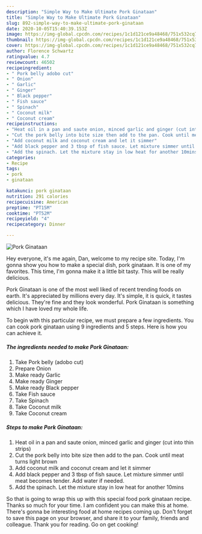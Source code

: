 ```yaml
---
description: "Simple Way to Make Ultimate Pork Ginataan"
title: "Simple Way to Make Ultimate Pork Ginataan"
slug: 892-simple-way-to-make-ultimate-pork-ginataan
date: 2020-10-05T15:40:39.153Z
image: https://img-global.cpcdn.com/recipes/1c1d121ce9a48468/751x532cq70/pork-ginataan-recipe-main-photo.jpg
thumbnail: https://img-global.cpcdn.com/recipes/1c1d121ce9a48468/751x532cq70/pork-ginataan-recipe-main-photo.jpg
cover: https://img-global.cpcdn.com/recipes/1c1d121ce9a48468/751x532cq70/pork-ginataan-recipe-main-photo.jpg
author: Florence Schwartz
ratingvalue: 4.7
reviewcount: 46502
recipeingredient:
- " Pork belly adobo cut"
- " Onion"
- " Garlic"
- " Ginger"
- " Black pepper"
- " Fish sauce"
- " Spinach"
- " Coconut milk"
- " Coconut cream"
recipeinstructions:
- "Heat oil in a pan and saute onion, minced garlic and ginger (cut into thin strips)"
- "Cut the pork belly into bite size then add to the pan. Cook until meat turns light brown"
- "Add coconut milk and coconut cream and let it simmer"
- "Add black pepper and 3 tbsp of fish sauce. Let mixture simmer until meat becomes tender. Add water if needed."
- "Add the spinach. Let the mixture stay in low heat for another 10mins"
categories:
- Recipe
tags:
- pork
- ginataan

katakunci: pork ginataan 
nutrition: 291 calories
recipecuisine: American
preptime: "PT15M"
cooktime: "PT52M"
recipeyield: "4"
recipecategory: Dinner

---
```



![Pork Ginataan](https://img-global.cpcdn.com/recipes/1c1d121ce9a48468/751x532cq70/pork-ginataan-recipe-main-photo.jpg)

Hey everyone, it's me again, Dan, welcome to my recipe site. Today, I'm gonna show you how to make a special dish, pork ginataan. It is one of my favorites. This time, I'm gonna make it a little bit tasty. This will be really delicious.



Pork Ginataan is one of the most well liked of recent trending foods on earth. It's appreciated by millions every day. It's simple, it is quick, it tastes delicious. They're fine and they look wonderful. Pork Ginataan is something which I have loved my whole life.


To begin with this particular recipe, we must prepare a few ingredients. You can cook pork ginataan using 9 ingredients and 5 steps. Here is how you can achieve it.

<!--inarticleads1-->

##### The ingredients needed to make Pork Ginataan:

1. Take  Pork belly (adobo cut)
1. Prepare  Onion
1. Make ready  Garlic
1. Make ready  Ginger
1. Make ready  Black pepper
1. Take  Fish sauce
1. Take  Spinach
1. Take  Coconut milk
1. Take  Coconut cream




<!--inarticleads2-->

##### Steps to make Pork Ginataan:

1. Heat oil in a pan and saute onion, minced garlic and ginger (cut into thin strips)
1. Cut the pork belly into bite size then add to the pan. Cook until meat turns light brown
1. Add coconut milk and coconut cream and let it simmer
1. Add black pepper and 3 tbsp of fish sauce. Let mixture simmer until meat becomes tender. Add water if needed.
1. Add the spinach. Let the mixture stay in low heat for another 10mins




So that is going to wrap this up with this special food pork ginataan recipe. Thanks so much for your time. I am confident you can make this at home. There's gonna be interesting food at home recipes coming up. Don't forget to save this page on your browser, and share it to your family, friends and colleague. Thank you for reading. Go on get cooking!
